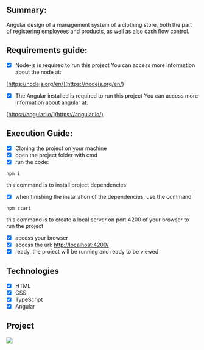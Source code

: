<h2>Summary:</h2>

Angular design of a management system
of a clothing store, both the part of registering employees and products, as well as
also cash flow control.


<h2>Requirements guide:</h2>

- [x] Node-js is required to run this project
You can access more information about the node at:

[https://nodejs.org/en/](https://nodejs.org/en/)

- [x] The Angular installed is required to run this project
You can access more information about angular at:

[https://angular.io/](https://angular.io/)


<h2>Execution Guide:</h2>

- [x] Cloning the project on your machine
- [x] open the project folder with cmd
- [x] run the code:

```npm i```

this command is to install project dependencies

- [x] when finishing the installation of the dependencies, use the command

```npm start```

this command is to create a local server on port 4200 of your browser to run the project

- [x] access your browser
- [x] access the url: [http://localhost:4200/](http://localhost:4200/)
- [x] ready, the project will be running and ready to be viewed

<h2>Technologies</h2>

- [x] HTML
- [x] CSS
- [x] TypeScript
- [x] Angular

<h2>Project</h2>

<p>
  <img src="https://github.com/Jhoncosta08/clothing-store-control-system/blob/master/clothing%20store%20control%20system-fe/src/assets/projeto.png" style="width: auto; max-height: 300px">
</p>

